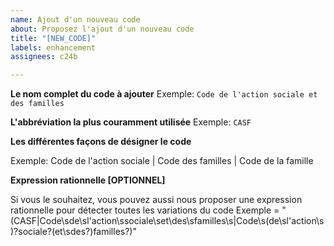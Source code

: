 ```yaml
---
name: Ajout d'un nouveau code
about: Proposez l'ajout d'un nouveau code
title: "[NEW_CODE]"
labels: enhancement
assignees: c24b

---
```


**Le nom complet du code à ajouter**
Exemple: ```Code de l'action sociale et des familles```

**L'abbréviation la plus couramment utilisée**
Exemple: ```CASF```

**Les différentes façons de  désigner le code**

Exemple: Code de l'action sociale | Code des familles | Code de la famille

**Expression rationnelle [OPTIONNEL]**

Si vous le souhaitez, vous pouvez aussi nous proposer une expression rationnelle pour détecter toutes les variations du code
Exemple = "(CASF|Code\sde\sl'action\ssociale\set\des\sfamilles\s|Code\s(de\sl'action\s)?sociale?\(et\sdes?)familles?)"
